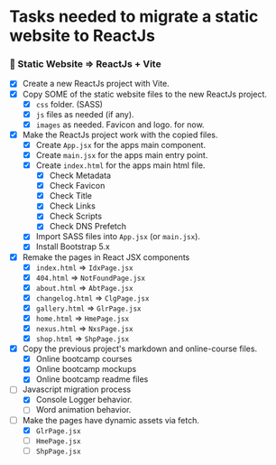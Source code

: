# Tasks needed to migrate a static website to ReactJs

### 🎃 Static Website => ReactJs + Vite

- [x] Create a new ReactJs project with Vite.
- [x] Copy SOME of the static website files to the new ReactJs project.
    - [x] `css` folder. (SASS)
    - [x] `js` files as needed (if any).
    - [x] `images` as needed. Favicon and logo. for now.
- [x] Make the ReactJs project work with the copied files.
    - [x] Create `App.jsx` for the apps main component.
    - [x] Create `main.jsx` for the apps main entry point.
    - [x] Create `index.html` for the apps main html file. 
        - [x] Check Metadata
        - [x] Check Favicon
        - [x] Check Title
        - [x] Check Links
        - [x] Check Scripts
        - [x] Check DNS Prefetch
    - [x] Import SASS files into `App.jsx` (or `main.jsx`).
    - [x] Install Bootstrap 5.x
- [x] Remake the pages in React JSX components
    - [x] `index.html` => `IdxPage.jsx`
    - [x] `404.html` => `NotFoundPage.jsx`
    - [x] `about.html` => `AbtPage.jsx`
    - [x] `changelog.html` => `ClgPage.jsx`
    - [x] `gallery.html` => `GlrPage.jsx`
    - [x] `home.html` => `HmePage.jsx`
    - [x] `nexus.html` => `NxsPage.jsx`
    - [x] `shop.html` => `ShpPage.jsx`

- [x] Copy the previous project's markdown and online-course files.
    - [x] Online bootcamp courses
    - [x] Online bootcamp mockups
    - [x] Online bootcamp readme files

- [ ] Javascript migration process
    - [x] Console Logger behavior.
    - [ ] Word animation behavior.

- [ ] Make the pages have dynamic assets via fetch.
    - [x] `GlrPage.jsx`
    - [ ] `HmePage.jsx`
    - [ ] `ShpPage.jsx`
